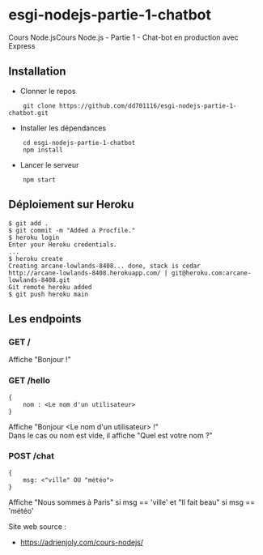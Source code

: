 # esgi-nodejs-partie-1-chatbot
Cours Node.jsCours Node.js - Partie 1 - Chat-bot en production avec Express

## Installation

- Clonner le repos
```
    git clone https://github.com/dd701116/esgi-nodejs-partie-1-chatbot.git
```

- Installer les dépendances
```
    cd esgi-nodejs-partie-1-chatbot
    npm install
```

- Lancer le serveur
```
    npm start
```

## Déploiement sur Heroku

```
$ git add .
$ git commit -m "Added a Procfile."
$ heroku login
Enter your Heroku credentials.
...
$ heroku create
Creating arcane-lowlands-8408... done, stack is cedar
http://arcane-lowlands-8408.herokuapp.com/ | git@heroku.com:arcane-lowlands-8408.git
Git remote heroku added
$ git push heroku main
```


## Les endpoints

### GET /
Affiche "Bonjour !"

### GET /hello
```
{
    nom : <Le nom d'un utilisateur>
}
```
Affiche "Bonjour \<Le nom d\'un utilisateur\> !"<br>
Dans le cas ou nom est vide, il affiche "Quel est votre nom ?"

### POST /chat
```
{
    msg: <"ville" OU "météo">
}
```
Affiche "Nous sommes à Paris" si msg == 'ville' et "Il fait beau" si msg == 'météo'

Site web source :
- https://adrienjoly.com/cours-nodejs/
